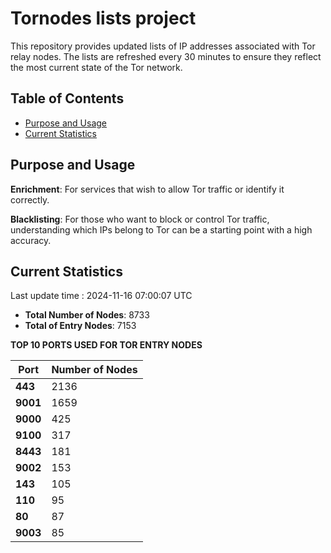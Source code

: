 # Tornodes lists project

This repository provides updated lists of IP addresses associated with Tor relay nodes. The lists are refreshed every 30 minutes to ensure they reflect the most current state of the Tor network.

## Table of Contents

- [Purpose and Usage](#purpose-and-usage)
- [Current Statistics](#current-statistics)


## Purpose and Usage

**Enrichment**: For services that wish to allow Tor traffic or identify it correctly.

**Blacklisting**: For those who want to block or control Tor traffic, understanding which IPs belong to Tor can be a starting point with a high accuracy.

## Current Statistics

Last update time : 2024-11-16 07:00:07 UTC

- **Total Number of Nodes**: 8733
- **Total of Entry Nodes**: 7153

**TOP 10 PORTS USED FOR TOR ENTRY NODES**

| **Port** | **Number of Nodes** |
|------|-----------------|
| **443**   | 2136  |
| **9001**   | 1659  |
| **9000**   | 425  |
| **9100**   | 317  |
| **8443**   | 181  |
| **9002**   | 153  |
| **143**   | 105  |
| **110**   | 95  |
| **80**   | 87  |
| **9003**   | 85  |

